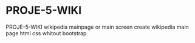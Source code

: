 # PROJE-5-WIKI
PROJE-5-WIKI
wikipedia mainpage or main screen
create wikipedia main page html css whitout bootstrap
